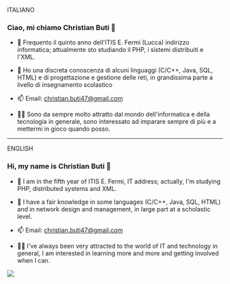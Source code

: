 ITALIANO
### Ciao, mi chiamo Christian Buti 👋

- 🌱 Frequento il quinto anno dell'ITIS E. Fermi (Lucca) indirizzo informatica; attualmente sto studiando il PHP, i sistemi distribuiti e l'XML.

- 💬 Ho una discreta conoscenza di alcuni linguaggi (C/C++, Java, SQL, HTML) e di progettazione e gestione delle reti, in grandissima parte a livello di insegnamento scolastico

- 📫 Email: christian.buti47@gmail.com

- 👨‍🎓 Sono da sempre molto attratto dal mondo dell'informatica e della tecnologia in generale, sono interessato ad imparare sempre di più e a mettermi in gioco quando posso.
-------------------------------------------------------------------------------------------------------------------------------------------------------------------------
ENGLISH
### Hi, my name is Christian Buti 👋

- 🌱 I am in the fifth year of ITIS E. Fermi, IT address; actually, I'm studying PHP, distributed systems and XML.

- 💬 I have a fair knowledge in some languages (C/C++, Java, SQL, HTML) and in network design and management, in large part at a scholastic level.

- 📫 Email: christian.buti47@gmail.com

- 👨‍🎓 I've always been very attracted to the world of IT and technology in general, I am interested in learning more and more and getting involved when I can.

<img src="https://github-readme-stats.vercel.app/api?username=christian-buti&&show_icons=true&title_color=007fff&icon_color=007fff&text_color=daf7dc&bg_color=151515">
